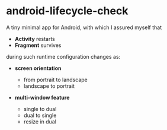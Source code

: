 # android-lifecycle-check
A tiny minimal app for Android, with which I assured myself that

* **Activity** restarts
* **Fragment** survives

during such runtime configuration changes as:

* **screen orientation**
  * from portrait to landscape
  * landscape to portrait

* **multi-window feature**
  * single to dual
  * dual to single
  * resize in dual
